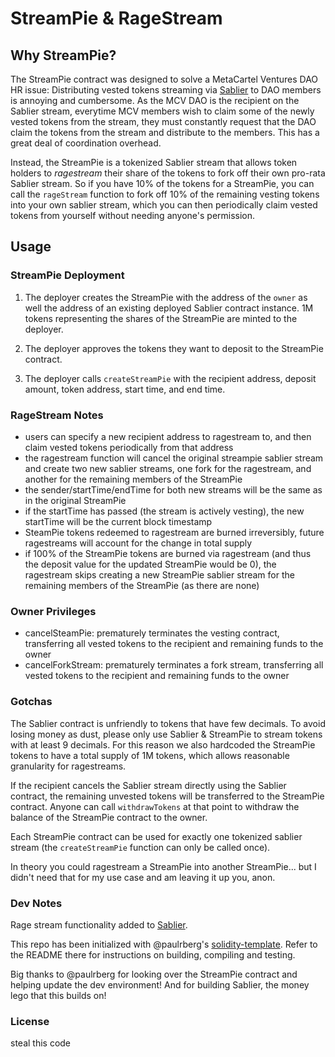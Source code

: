 # StreamPie & RageStream

## Why StreamPie?

The StreamPie contract was designed to solve a MetaCartel Ventures DAO HR issue: Distributing vested tokens streaming via [Sablier](https://github.com/sablierhq/sablier) to DAO members is annoying and cumbersome. As the MCV DAO is the recipient on the Sablier stream, everytime MCV members wish to claim some of the newly vested tokens from the stream, they must constantly request that the DAO claim the tokens from the stream and distribute to the members. This has a great deal of coordination overhead.

Instead, the StreamPie is a tokenized Sablier stream that allows token holders to *ragestream* their share of the tokens to fork off their own pro-rata Sablier stream. So if you have 10% of the tokens for a StreamPie, you can call the `rageStream` function to fork off 10% of the remaining vesting tokens into your own sablier stream, which you can then periodically claim vested tokens from yourself without needing anyone's permission.

## Usage

### StreamPie Deployment

1. The deployer creates the StreamPie with the address of the `owner` as well the address of an existing deployed Sablier contract instance. 1M tokens representing the shares of the StreamPie are minted to the deployer.

2. The deployer approves the tokens they want to deposit to the StreamPie contract.

3. The deployer calls `createStreamPie` with the recipient address, deposit amount, token address, start time, and end time. 

### RageStream Notes

- users can specify a new recipient address to ragestream to, and then claim vested tokens periodically from that address
- the ragestream function will cancel the original streampie sablier stream and create two new sablier streams, one fork for the ragestream, and another for the remaining members of the StreamPie
- the sender/startTime/endTime for both new streams will be the same as in the original StreamPie
- if the startTime has passed (the stream is actively vesting), the new startTime will be the current block timestamp
- SteamPie tokens redeemed to ragestream are burned irreversibly, future ragestreams will account for the change in total supply
- if 100% of the StreamPie tokens are burned via ragestream (and thus the deposit value for the updated StreamPie would be 0), the ragestream skips creating a new StreamPie sablier stream for the remaining members of the StreamPie (as there are none)

### Owner Privileges

- cancelSteamPie: prematurely terminates the vesting contract, transferring all vested tokens to the recipient and remaining funds to the owner
- cancelForkStream: prematurely terminates a fork stream, transferring all vested tokens to the recipient and remaining funds to the owner

### Gotchas

The Sablier contract is unfriendly to tokens that have few decimals. To avoid losing money as dust, please only use Sablier & StreamPie to stream tokens with at least 9 decimals. For this reason we also hardcoded the StreamPie tokens to have a total supply of 1M tokens, which allows reasonable granularity for ragestreams.

If the recipient cancels the Sablier stream directly using the Sablier contract, the remaining unvested tokens will be transferred to the StreamPie contract. Anyone can call `withdrawTokens` at that point to withdraw the balance of the StreamPie contract to the owner.

Each StreamPie contract can be used for exactly one tokenized sablier stream (the `createStreamPie` function can only be called once). 

In theory you could ragestream a StreamPie into another StreamPie... but I didn't need that for my use case and am leaving it up you, anon.

### Dev Notes

Rage stream functionality added to [Sablier](https://github.com/sablierhq/sablier).

This repo has been initialized with @paulrberg's [solidity-template](https://github.com/paulrberg/solidity-template). Refer to the README there for instructions on building, compiling and testing.

Big thanks to @paulrberg for looking over the StreamPie contract and helping update the dev environment! 
And for building Sablier, the money lego that this builds on!

### License

steal this code


